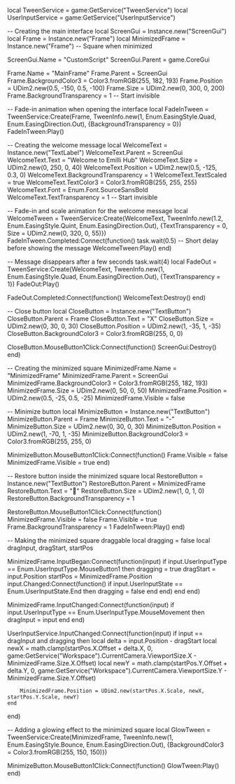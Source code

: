
local TweenService = game:GetService("TweenService")
local UserInputService = game:GetService("UserInputService")

-- Creating the main interface
local ScreenGui = Instance.new("ScreenGui")
local Frame = Instance.new("Frame")
local MinimizedFrame = Instance.new("Frame") -- Square when minimized

ScreenGui.Name = "CustomScript"
ScreenGui.Parent = game.CoreGui

Frame.Name = "MainFrame"
Frame.Parent = ScreenGui
Frame.BackgroundColor3 = Color3.fromRGB(255, 182, 193)
Frame.Position = UDim2.new(0.5, -150, 0.5, -100)
Frame.Size = UDim2.new(0, 300, 0, 200)
Frame.BackgroundTransparency = 1 -- Start invisible

-- Fade-in animation when opening the interface
local FadeInTween = TweenService:Create(Frame, TweenInfo.new(1, Enum.EasingStyle.Quad, Enum.EasingDirection.Out), {BackgroundTransparency = 0})
FadeInTween:Play()

-- Creating the welcome message
local WelcomeText = Instance.new("TextLabel")
WelcomeText.Parent = ScreenGui
WelcomeText.Text = "Welcome to Emilli Hub"
WelcomeText.Size = UDim2.new(0, 250, 0, 40)
WelcomeText.Position = UDim2.new(0.5, -125, 0.3, 0)
WelcomeText.BackgroundTransparency = 1
WelcomeText.TextScaled = true
WelcomeText.TextColor3 = Color3.fromRGB(255, 255, 255)
WelcomeText.Font = Enum.Font.SourceSansBold
WelcomeText.TextTransparency = 1 -- Start invisible

-- Fade-in and scale animation for the welcome message
local WelcomeTween = TweenService:Create(WelcomeText, TweenInfo.new(1.2, Enum.EasingStyle.Quint, Enum.EasingDirection.Out), {TextTransparency = 0, Size = UDim2.new(0, 320, 0, 55)})
FadeInTween.Completed:Connect(function()
    task.wait(0.5) -- Short delay before showing the message
    WelcomeTween:Play()
end)

-- Message disappears after a few seconds
task.wait(4)
local FadeOut = TweenService:Create(WelcomeText, TweenInfo.new(1, Enum.EasingStyle.Quad, Enum.EasingDirection.Out), {TextTransparency = 1})
FadeOut:Play()

FadeOut.Completed:Connect(function()
    WelcomeText:Destroy()
end)

-- Close button
local CloseButton = Instance.new("TextButton")
CloseButton.Parent = Frame
CloseButton.Text = "X"
CloseButton.Size = UDim2.new(0, 30, 0, 30)
CloseButton.Position = UDim2.new(1, -35, 1, -35)
CloseButton.BackgroundColor3 = Color3.fromRGB(255, 0, 0)

CloseButton.MouseButton1Click:Connect(function()
    ScreenGui:Destroy()
end)

-- Creating the minimized square
MinimizedFrame.Name = "MinimizedFrame"
MinimizedFrame.Parent = ScreenGui
MinimizedFrame.BackgroundColor3 = Color3.fromRGB(255, 182, 193)
MinimizedFrame.Size = UDim2.new(0, 50, 0, 50)
MinimizedFrame.Position = UDim2.new(0.5, -25, 0.5, -25)
MinimizedFrame.Visible = false

-- Minimize button
local MinimizeButton = Instance.new("TextButton")
MinimizeButton.Parent = Frame
MinimizeButton.Text = "-"
MinimizeButton.Size = UDim2.new(0, 30, 0, 30)
MinimizeButton.Position = UDim2.new(1, -70, 1, -35)
MinimizeButton.BackgroundColor3 = Color3.fromRGB(255, 255, 0)

MinimizeButton.MouseButton1Click:Connect(function()
    Frame.Visible = false
    MinimizedFrame.Visible = true
end)

-- Restore button inside the minimized square
local RestoreButton = Instance.new("TextButton")
RestoreButton.Parent = MinimizedFrame
RestoreButton.Text = "🔄"
RestoreButton.Size = UDim2.new(1, 0, 1, 0)
RestoreButton.BackgroundTransparency = 1

RestoreButton.MouseButton1Click:Connect(function()
    MinimizedFrame.Visible = false
    Frame.Visible = true
    Frame.BackgroundTransparency = 1
    FadeInTween:Play()
end)

-- Making the minimized square draggable
local dragging = false
local dragInput, dragStart, startPos

MinimizedFrame.InputBegan:Connect(function(input)
    if input.UserInputType == Enum.UserInputType.MouseButton1 then
        dragging = true
        dragStart = input.Position
        startPos = MinimizedFrame.Position
        input.Changed:Connect(function()
            if input.UserInputState == Enum.UserInputState.End then
                dragging = false
            end
        end)
    end
end)

MinimizedFrame.InputChanged:Connect(function(input)
    if input.UserInputType == Enum.UserInputType.MouseMovement then
        dragInput = input
    end
end)

UserInputService.InputChanged:Connect(function(input)
    if input == dragInput and dragging then
        local delta = input.Position - dragStart
        local newX = math.clamp(startPos.X.Offset + delta.X, 0, game:GetService("Workspace").CurrentCamera.ViewportSize.X - MinimizedFrame.Size.X.Offset)
        local newY = math.clamp(startPos.Y.Offset + delta.Y, 0, game:GetService("Workspace").CurrentCamera.ViewportSize.Y - MinimizedFrame.Size.Y.Offset)
        
        MinimizedFrame.Position = UDim2.new(startPos.X.Scale, newX, startPos.Y.Scale, newY)
    end
end)

-- Adding a glowing effect to the minimized square
local GlowTween = TweenService:Create(MinimizedFrame, TweenInfo.new(1, Enum.EasingStyle.Bounce, Enum.EasingDirection.Out), {BackgroundColor3 = Color3.fromRGB(255, 150, 150)})

MinimizeButton.MouseButton1Click:Connect(function()
    GlowTween:Play()
end)
